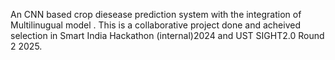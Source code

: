 An CNN based crop diesease prediction system with the integration of Multilinugual model . This is a collaborative project done and acheived selection in  Smart India Hackathon (internal)2024 and UST SIGHT2.0 Round 2 2025. 
